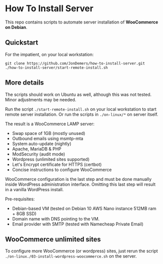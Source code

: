 # How To Install Server

This repo contains scripts to automate server installation of **WooCommerce on Debian**.

## Quickstart

For the impatient, on your local workstation:

```
git clone https://github.com/JonDemers/how-to-install-server.git
./how-to-install-server/start-remote-install.sh
```

## More details

The scripts should work on Ubuntu as well, although this was not tested. Minor adjustments may be needed.

Run the script `./start-remote-install.sh` on your local workstation to start remote server installation. Or run the scripts in `./on-linux/*` on server itself.

The result is a WooCommerce LAMP server:

- Swap space of 1GB (mostly unused)
- Outbound emails using msmtp-mta
- System auto-update (nightly)
- Apache, MariaDB & PHP
- ModSecurity (audit mode)
- Wordpress (unlimited sites supported)
- Let's Encrypt certificate for HTTPS (certbot)
- Concise instructions to configure WooCommerce

WooCommerce configuration is the last step and must be done manually inside WordPress administration interface. Omitting this last step will result in a vanilla WordPress install.

Pre-requisites:

- Debian-based VM (tested on Debian 10 AWS Nano instance 512MB ram + 8GB SSD)
- Domain name with DNS pointing to the VM.
- Email provider with SMTP (tested with Namecheap Private Email)

## WooCommerce unlimited sites

To configure more WooCommerce (or wordpress) sites, just rerun the script `./on-linux./03-install-wordpress-woocommerce.sh` on the server.
